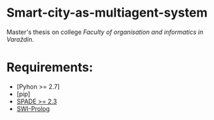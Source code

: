 # Smart-city-as-multiagent-system
 Master's thesis on college *Faculty of organisation and informatics in Varaždin*. 
 
 # Requirements:
  - [Pyhon >= 2.7]
  - [pip]
  - [SPADE >= 2.3](https://pypi.org/project/SPADE/2.3/)
  - [SWI-Prolog](http://www.swi-prolog.org/)
  
